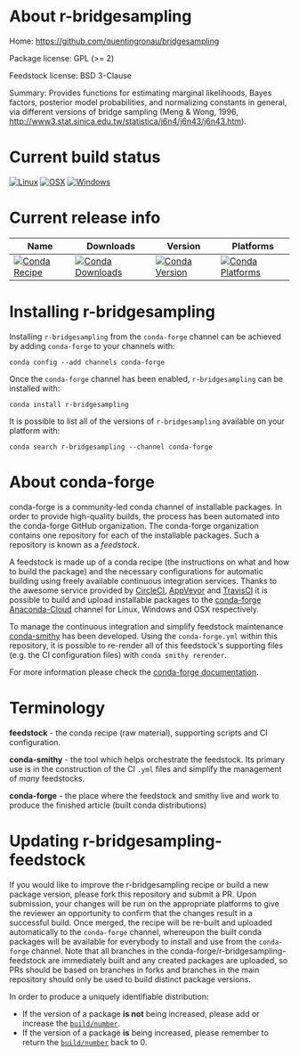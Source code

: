 About r-bridgesampling
======================

Home: https://github.com/quentingronau/bridgesampling

Package license: GPL (>= 2)

Feedstock license: BSD 3-Clause

Summary: Provides functions for estimating marginal likelihoods, Bayes factors, posterior model probabilities, and normalizing constants in general, via different versions of bridge sampling (Meng & Wong, 1996,  <http://www3.stat.sinica.edu.tw/statistica/j6n4/j6n43/j6n43.htm>).



Current build status
====================

[![Linux](https://img.shields.io/circleci/project/github/conda-forge/r-bridgesampling-feedstock/master.svg?label=Linux)](https://circleci.com/gh/conda-forge/r-bridgesampling-feedstock)
[![OSX](https://img.shields.io/travis/conda-forge/r-bridgesampling-feedstock/master.svg?label=macOS)](https://travis-ci.org/conda-forge/r-bridgesampling-feedstock)
[![Windows](https://img.shields.io/appveyor/ci/conda-forge/r-bridgesampling-feedstock/master.svg?label=Windows)](https://ci.appveyor.com/project/conda-forge/r-bridgesampling-feedstock/branch/master)

Current release info
====================

| Name | Downloads | Version | Platforms |
| --- | --- | --- | --- |
| [![Conda Recipe](https://img.shields.io/badge/recipe-r--bridgesampling-green.svg)](https://anaconda.org/conda-forge/r-bridgesampling) | [![Conda Downloads](https://img.shields.io/conda/dn/conda-forge/r-bridgesampling.svg)](https://anaconda.org/conda-forge/r-bridgesampling) | [![Conda Version](https://img.shields.io/conda/vn/conda-forge/r-bridgesampling.svg)](https://anaconda.org/conda-forge/r-bridgesampling) | [![Conda Platforms](https://img.shields.io/conda/pn/conda-forge/r-bridgesampling.svg)](https://anaconda.org/conda-forge/r-bridgesampling) |

Installing r-bridgesampling
===========================

Installing `r-bridgesampling` from the `conda-forge` channel can be achieved by adding `conda-forge` to your channels with:

```
conda config --add channels conda-forge
```

Once the `conda-forge` channel has been enabled, `r-bridgesampling` can be installed with:

```
conda install r-bridgesampling
```

It is possible to list all of the versions of `r-bridgesampling` available on your platform with:

```
conda search r-bridgesampling --channel conda-forge
```


About conda-forge
=================

conda-forge is a community-led conda channel of installable packages.
In order to provide high-quality builds, the process has been automated into the
conda-forge GitHub organization. The conda-forge organization contains one repository
for each of the installable packages. Such a repository is known as a *feedstock*.

A feedstock is made up of a conda recipe (the instructions on what and how to build
the package) and the necessary configurations for automatic building using freely
available continuous integration services. Thanks to the awesome service provided by
[CircleCI](https://circleci.com/), [AppVeyor](https://www.appveyor.com/)
and [TravisCI](https://travis-ci.org/) it is possible to build and upload installable
packages to the [conda-forge](https://anaconda.org/conda-forge)
[Anaconda-Cloud](https://anaconda.org/) channel for Linux, Windows and OSX respectively.

To manage the continuous integration and simplify feedstock maintenance
[conda-smithy](https://github.com/conda-forge/conda-smithy) has been developed.
Using the ``conda-forge.yml`` within this repository, it is possible to re-render all of
this feedstock's supporting files (e.g. the CI configuration files) with ``conda smithy rerender``.

For more information please check the [conda-forge documentation](https://conda-forge.org/docs/).

Terminology
===========

**feedstock** - the conda recipe (raw material), supporting scripts and CI configuration.

**conda-smithy** - the tool which helps orchestrate the feedstock.
                   Its primary use is in the construction of the CI ``.yml`` files
                   and simplify the management of *many* feedstocks.

**conda-forge** - the place where the feedstock and smithy live and work to
                  produce the finished article (built conda distributions)


Updating r-bridgesampling-feedstock
===================================

If you would like to improve the r-bridgesampling recipe or build a new
package version, please fork this repository and submit a PR. Upon submission,
your changes will be run on the appropriate platforms to give the reviewer an
opportunity to confirm that the changes result in a successful build. Once
merged, the recipe will be re-built and uploaded automatically to the
`conda-forge` channel, whereupon the built conda packages will be available for
everybody to install and use from the `conda-forge` channel.
Note that all branches in the conda-forge/r-bridgesampling-feedstock are
immediately built and any created packages are uploaded, so PRs should be based
on branches in forks and branches in the main repository should only be used to
build distinct package versions.

In order to produce a uniquely identifiable distribution:
 * If the version of a package **is not** being increased, please add or increase
   the [``build/number``](https://conda.io/docs/user-guide/tasks/build-packages/define-metadata.html#build-number-and-string).
 * If the version of a package **is** being increased, please remember to return
   the [``build/number``](https://conda.io/docs/user-guide/tasks/build-packages/define-metadata.html#build-number-and-string)
   back to 0.
